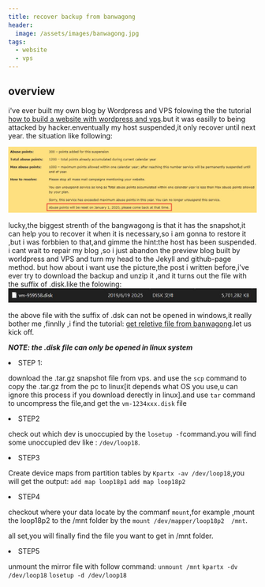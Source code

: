 ```yaml
---
title: recover backup from banwagong
header:
  image: /assets/images/banwagong.jpg
tags:
  - website
  - vps
---
```

<p>
<h2> overview</h2>
i've ever built my own blog by Wordpress and VPS folowing the the tutorial <a href="https://www.seoimo.com/wordpress-vps/">how to build a website with wordpress and vps</a>.but it was easilly to being attacked by hacker.enventually my host suspended,it only recover until next year. the situation like following: </p>

![vps erro](/assets/images/vps.jpg)

lucky,the biggest strenth of the bangwagong is that it has the snapshot,it can help you to recover it when it is necessary,so i am gonna to restore it ,but i was forbbien to that,and gimme the hint:the host has been suspended. i cant wait to repair my blog ,so i just abandon the preview blog built by worldpress and VPS and turn my head  to the Jekyll and github-page method. but how about i want use the picture,the post i written before,i've ever try to download the backup and unzip it ,and it turns out 
the file with the suffix of .disk.like the folowing:
![vps_disk](/assets/images/vps_disk.jpg)

the above file with the suffix of .dsk can not be opened in windows,it really bother me ,finnlly ,i find the tutorial: <a href="https://www.hostloc.com/thread-392553-1-1.html">get reletive file from banwagong</a>.let us kick off.

***NOTE: the .disk file can only  be opened in linux system***

<li>STEP 1:</li>

download the .tar.gz snapshot file from vps. and use the `scp` command to copy the .tar.gz  from the pc to linux[it depends what OS you use,u can ignore this process if you download derectly in linux].and use `tar` command to uncompress the file,and get the `vm-1234xxx.disk` file

<li>STEP2</li>

check out which dev is unoccupied by the `losetup -f`command.you will find some unoccupied dev like :
`/dev/loop18`.

<li>STEP3</li>

Create device maps from partition tables by `Kpartx -av /dev/loop18`,you will get the output:
`add map loop18p1`
`add map loop18p2`

<li>STEP4</li>

checkout where your data locate by the commanf `mount`,for example ,mount the loop18p2 to the /mnt folder by the `mount /dev/mapper/loop18p2  /mnt`.

all set,you will finally find the file you want to get in /mnt folder.

<li>STEP5</li>

unmount the mirror file with follow command:
`unmount /mnt`
`kpartx -dv /dev/loop18`
`losetup -d /dev/loop18`

